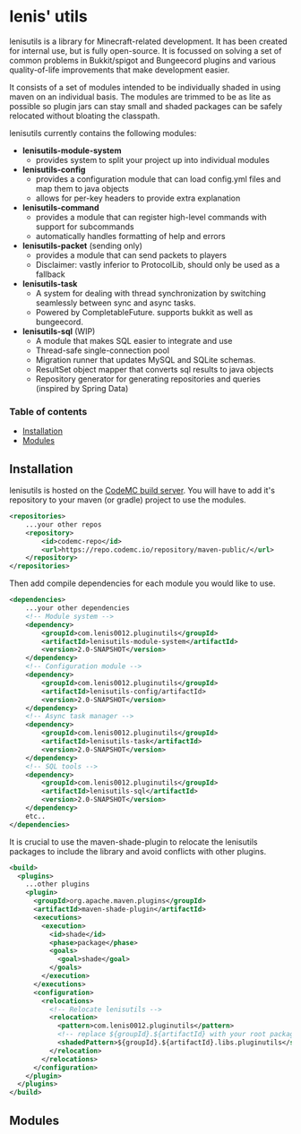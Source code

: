 lenis' utils
============
lenisutils is a library for Minecraft-related development.
It has been created for internal use, but is fully open-source.
It is focussed on solving a set of common problems in Bukkit/spigot and Bungeecord plugins
and various quality-of-life improvements that make development easier.

It consists of a set of modules intended to be individually shaded in using maven on an individual basis.
The modules are trimmed to be as lite as possible so plugin jars can stay small 
and shaded packages can be safely relocated without bloating the classpath.

lenisutils currently contains the following modules:
- **lenisutils-module-system** 
  - provides system to split your project up into individual modules
- **lenisutils-config**
  - provides a configuration module that can load config.yml files and map them to java objects
  - allows for per-key headers to provide extra explanation
- **lenisutils-command**
  - provides a module that can register high-level commands with support for subcommands
  - automatically handles formatting of help and errors
- **lenisutils-packet** (sending only)
  - provides a module that can send packets to players  
  - Disclaimer: vastly inferior to ProtocolLib, should only be used as a fallback
- **lenisutils-task**
  - A system for dealing with thread synchronization by switching seamlessly between sync and async tasks.
  - Powered by CompletableFuture. supports bukkit as well as bungeecord.
- **lenisutils-sql** (WIP)
  - A module that makes SQL easier to integrate and use
  - Thread-safe single-connection pool
  - Migration runner that updates MySQL and SQLite schemas.
  - ResultSet object mapper that converts sql results to java objects
  - Repository generator for generating repositories and queries (inspired by Spring Data)

### Table of contents
- [Installation](#installation)
- [Modules](#modules)

## Installation
lenisutils is hosted on the [CodeMC build server](https://ci.codemc.io/). 
You will have to add it's repository to your maven (or gradle) project to use the modules.
```xml
<repositories>
    ...your other repos
    <repository>
        <id>codemc-repo</id>
        <url>https://repo.codemc.io/repository/maven-public/</url>
    </repository>
</repositories>
```
Then add compile dependencies for each module you would like to use.
```xml
<dependencies>
    ...your other dependencies
    <!-- Module system -->
    <dependency>
        <groupId>com.lenis0012.pluginutils</groupId>
        <artifactId>lenisutils-module-system</artifactId>
        <version>2.0-SNAPSHOT</version>
    </dependency>
    <!-- Configuration module -->
    <dependency>
        <groupId>com.lenis0012.pluginutils</groupId>
        <artifactId>lenisutils-config/artifactId>
        <version>2.0-SNAPSHOT</version>
    </dependency>
    <!-- Async task manager -->
    <dependency>
        <groupId>com.lenis0012.pluginutils</groupId>
        <artifactId>lenisutils-task</artifactId>
        <version>2.0-SNAPSHOT</version>
    </dependency>
    <!-- SQL tools -->
    <dependency>
        <groupId>com.lenis0012.pluginutils</groupId>
        <artifactId>lenisutils-sql</artifactId>
        <version>2.0-SNAPSHOT</version>
    </dependency>
    etc..
</dependencies>
```

It is crucial to use the maven-shade-plugin to relocate the lenisutils packages 
to include the library and avoid conflicts with other plugins.
```xml
<build>
  <plugins>
    ...other plugins
    <plugin>
      <groupId>org.apache.maven.plugins</groupId>
      <artifactId>maven-shade-plugin</artifactId>
      <executions>
        <execution>
          <id>shade</id>
          <phase>package</phase>
          <goals>
            <goal>shade</goal>
          </goals>
        </execution>
      </executions>
      <configuration>
        <relocations>
          <!-- Relocate lenisutils -->
          <relocation>
            <pattern>com.lenis0012.pluginutils</pattern>
            <!-- replace ${groupId}.${artifactId} with your root package, such as me.myname.myproject -->
            <shadedPattern>${groupId}.${artifactId}.libs.pluginutils</shadedPattern>
          </relocation>
        </relocations>
      </configuration>
    </plugin>
  </plugins>
</build>
```

## Modules